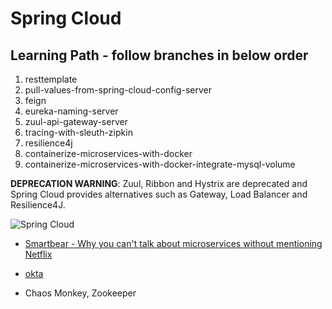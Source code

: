 # Spring Cloud

## Learning Path - follow branches in below order
1.  resttemplate
2.  pull-values-from-spring-cloud-config-server
3.  feign
4.  eureka-naming-server
5.  zuul-api-gateway-server
6.  tracing-with-sleuth-zipkin
7.  resilience4j
8.  containerize-microservices-with-docker
9.  containerize-microservices-with-docker-integrate-mysql-volume

**DEPRECATION WARNING**:  Zuul, Ribbon and Hystrix are deprecated and Spring Cloud provides alternatives such as Gateway, Load Balancer and Resilience4J.

![Spring Cloud](https://spring.io/images/diagram-microservices-dark-4a2e5817aac093437f4f3b3a5be8be88.svg)

* [Smartbear - Why you can't talk about microservices without mentioning Netflix](https://smartbear.com/blog/develop/why-you-cant-talk-about-microservices-without-ment/)

* [okta](https://www.baeldung.com/spring-security-okta)

* Chaos Monkey, Zookeeper
